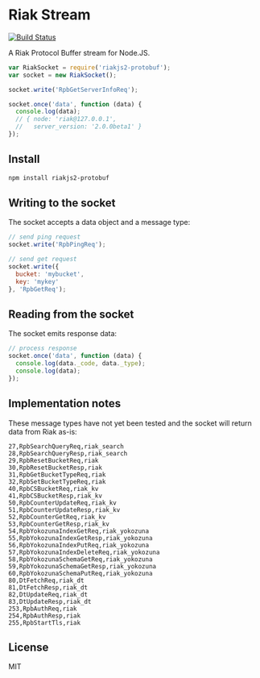 # Riak Stream

[![Build Status](https://travis-ci.org/mikepb/riakjs2-protobuf.svg)](https://travis-ci.org/mikepb/riakjs2-protobuf)

A Riak Protocol Buffer stream for Node.JS.

```js
var RiakSocket = require('riakjs2-protobuf');
var socket = new RiakSocket();

socket.write('RpbGetServerInfoReq');

socket.once('data', function (data) {
  console.log(data);
  // { node: 'riak@127.0.0.1',
  //   server_version: '2.0.0beta1' }
});

```


## Install

```bash
npm install riakjs2-protobuf
```


## Writing to the socket

The socket accepts a data object and a message type:

```js
// send ping request
socket.write('RpbPingReq');

// send get request
socket.write({
  bucket: 'mybucket',
  key: 'mykey'
}, 'RpbGetReq');
```


## Reading from the socket

The socket emits response data:

```js
// process response
socket.once('data', function (data) {
  console.log(data._code, data._type);
  console.log(data);
});
```


## Implementation notes

These message types have not yet been tested and the socket will
return data from Riak as-is:

```csv
27,RpbSearchQueryReq,riak_search
28,RpbSearchQueryResp,riak_search
29,RpbResetBucketReq,riak
30,RpbResetBucketResp,riak
31,RpbGetBucketTypeReq,riak
32,RpbSetBucketTypeReq,riak
40,RpbCSBucketReq,riak_kv
41,RpbCSBucketResp,riak_kv
50,RpbCounterUpdateReq,riak_kv
51,RpbCounterUpdateResp,riak_kv
52,RpbCounterGetReq,riak_kv
53,RpbCounterGetResp,riak_kv
54,RpbYokozunaIndexGetReq,riak_yokozuna
55,RpbYokozunaIndexGetResp,riak_yokozuna
56,RpbYokozunaIndexPutReq,riak_yokozuna
57,RpbYokozunaIndexDeleteReq,riak_yokozuna
58,RpbYokozunaSchemaGetReq,riak_yokozuna
59,RpbYokozunaSchemaGetResp,riak_yokozuna
60,RpbYokozunaSchemaPutReq,riak_yokozuna
80,DtFetchReq,riak_dt
81,DtFetchResp,riak_dt
82,DtUpdateReq,riak_dt
83,DtUpdateResp,riak_dt
253,RpbAuthReq,riak
254,RpbAuthResp,riak
255,RpbStartTls,riak
```

## License

MIT


[riak-pb]: http://docs.basho.com/riak/latest/dev/references/protocol-buffers/
